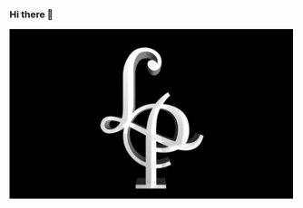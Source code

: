 ### Hi there 👋

<a href="https://github.com/CreedTech/" target="blank"><img align="center" src="https://github.com/CreedTech/CreedTech/blob/master/C55AB7BC-A036-4D71-B66C-05132D25993F.jpeg" height="300" /></a>

<!--
**CreedTech/CreedTech** is a ✨ _special_ ✨ repository because its `README.md` (this file) appears on your GitHub profile.

Here are some ideas to get you started:

- 🔭 I’m currently working on ...
- 🌱 I’m currently learning ...
- 👯 I’m looking to collaborate on ...
- 🤔 I’m looking for help with ...
- 💬 Ask me about ...
- 📫 How to reach me: ...
- 😄 Pronouns: ...
- ⚡ Fun fact: ...
-->
